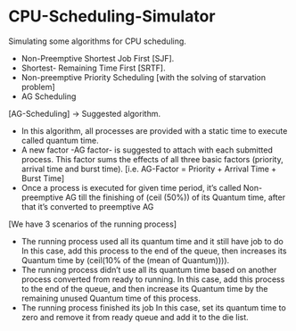# CPU-Scheduling-Simulator
Simulating some algorithms for CPU scheduling.

* Non-Preemptive Shortest Job First [SJF].
* Shortest- Remaining Time First [SRTF].
* Non-preemptive Priority Scheduling [with the solving of starvation problem]
* AG Scheduling

[AG-Scheduling] -> Suggested algorithm.
* In this algorithm, all processes are provided with a static time to execute called quantum time.
* A new factor -AG factor- is suggested to attach with each submitted process. This factor sums the effects of all three basic factors
  (priority, arrival time and burst time).
  [i.e. AG-Factor = Priority + Arrival Time + Burst Time]
* Once a process is executed for given time period, it’s called Non-preemptive AG till the finishing of (ceil (50%)) of its Quantum time,
  after that it’s converted to preemptive AG
  
  
[We have 3 scenarios of the running process]
* The running process used all its quantum time and it still have job to do 
   In this case, add this process to the end of the queue, then increases its Quantum time by (ceil(10% of the (mean of Quantum)))).
* The running process didn’t use all its quantum time based on another process converted from ready to running.
   In this case, add this process to the end of the queue, and then increase its Quantum time by the remaining unused Quantum 
   time of this process.
* The running process finished its job 
   In this case, set its quantum time to zero and remove it from ready queue and add it to the die list.
